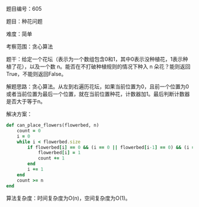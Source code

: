 题目编号：605

题目：种花问题

难度：简单

考察范围：贪心算法

题干：给定一个花坛（表示为一个数组包含0和1，其中0表示没种植花，1表示种植了花），以及一个数 n。能否在不打破种植规则的情况下种入 n 朵花？能则返回True，不能则返回False。

解题思路：贪心算法。从左到右遍历花坛，如果当前位置为0，且前一个位置为0或者当前位置为最后一个位置，就在当前位置种花，计数器加1。最后判断计数器是否大于等于n。

解决方案：

```ruby
def can_place_flowers(flowerbed, n)
    count = 0
    i = 0
    while i < flowerbed.size
        if flowerbed[i] == 0 && (i == 0 || flowerbed[i-1] == 0) && (i == flowerbed.size-1 || flowerbed[i+1] == 0)
            flowerbed[i] = 1
            count += 1
        end
        i += 1
    end
    count >= n
end
```

算法复杂度：时间复杂度为O(n)，空间复杂度为O(1)。